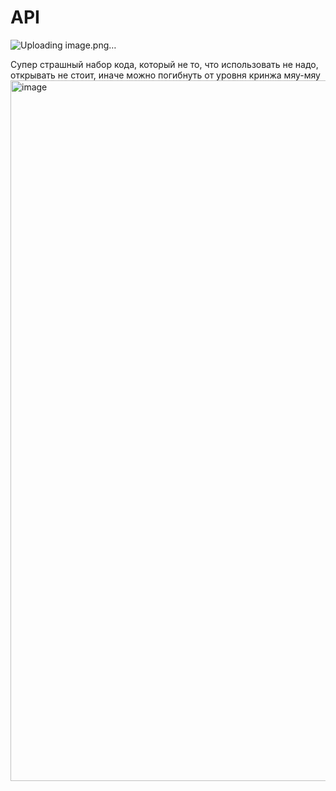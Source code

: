 # API
![Uploading image.png…]()


Супер страшный набор кода, который не то, что использовать не надо, открывать не стоит, иначе можно погибнуть от уровня кринжа
мяу-мяу
<img width="1125" height="1121" alt="image" src="https://github.com/user-attachments/assets/7ed620cd-ae18-4f6e-a357-555ba74ac531" />

